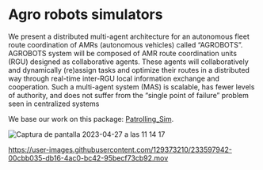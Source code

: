 # Agro robots simulators 

We present a distributed multi-agent architecture for an autonomous fleet route coordination of AMRs (autonomous vehicles) called “AGROBOTS”. AGROBOTS system will be composed of AMR route coordination units (RGU) designed as collaborative agents. These agents will collaboratively and dynamically (re)assign tasks and optimize their routes in a distributed way through real-time inter-RGU local information exchange and cooperation. Such a multi-agent system (MAS) is scalable, has fewer levels of authority, and does not suffer from the “single point of failure” problem seen in centralized systems

We base our work on this package: [Patrolling_Sim](https://github.com/davidbsp/patrolling_sim.git).

![Captura de pantalla 2023-04-27 a las 11 14 17](https://user-images.githubusercontent.com/129373210/234817280-e5cc1ea9-c68b-4ca5-8256-cfc70bc539ce.png)




https://user-images.githubusercontent.com/129373210/233597942-00cbb035-db16-4ac0-bc42-95becf73cb92.mov

